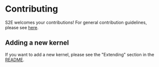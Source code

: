 Contributing
============

S2E welcomes your contributions! For general contribution guidelines, please
see [here](https://github.com/S2E/docs/blob/master/Contribute.rst).

Adding a new kernel
-------------------

If you want to add a new kernel, please see the "Extending" section in the
[README](README.md).

